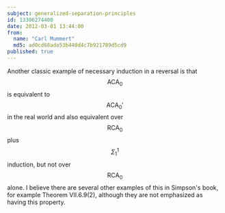 ```yaml
---
subject: generalized-separation-principles
id: 13306274400
date: 2012-03-01 13:44:00
from:
  name: "Carl Mummert"
  md5: ad0cd68ada53b440d4c7b921789d5cd9
published: true
---
```

Another classic example of necessary induction in a reversal is that $$\mathsf{ACA}_0$$ is equivalent to $$\mathsf{ACA}_0'$$ in the real world and also equivalent over $$\mathsf{RCA}_0$$ plus $$\Sigma^1_1$$ induction, but not over $$\mathsf{RCA}_0$$ alone. I believe there are several other examples of this in Simpson's book, for example Theorem VII.6.9(2), although they are not emphasized as having this property. 
